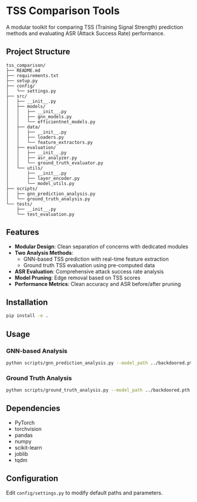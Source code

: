 # TSS Comparison Tools

A modular toolkit for comparing TSS (Training Signal Strength) prediction methods and evaluating ASR (Attack Success Rate) performance.

## Project Structure

```
tss_comparison/
├── README.md
├── requirements.txt
├── setup.py
├── config/
│   └── settings.py
├── src/
│   ├── __init__.py
│   ├── models/
│   │   ├── __init__.py
│   │   ├── gnn_models.py
│   │   └── efficientnet_models.py
│   ├── data/
│   │   ├── __init__.py
│   │   ├── loaders.py
│   │   └── feature_extractors.py
│   ├── evaluation/
│   │   ├── __init__.py
│   │   ├── asr_analyzer.py
│   │   └── ground_truth_evaluator.py
│   └── utils/
│       ├── __init__.py
│       ├── layer_encoder.py
│       └── model_utils.py
├── scripts/
│   ├── gnn_prediction_analysis.py
│   └── ground_truth_analysis.py
└── tests/
    ├── __init__.py
    └── test_evaluation.py
```

## Features

- **Modular Design**: Clean separation of concerns with dedicated modules
- **Two Analysis Methods**:
  - GNN-based TSS prediction with real-time feature extraction
  - Ground truth TSS evaluation using pre-computed data
- **ASR Evaluation**: Comprehensive attack success rate analysis
- **Model Pruning**: Edge removal based on TSS scores
- **Performance Metrics**: Clean accuracy and ASR before/after pruning

## Installation

```bash
pip install -e .
```

## Usage

### GNN-based Analysis
```bash
python scripts/gnn_prediction_analysis.py --model_path ../backdoored.pth --gnn_path ../gnn_shortcut_aware_model.pth
```

### Ground Truth Analysis
```bash
python scripts/ground_truth_analysis.py --model_path ../backdoored.pth --tss_data ../Efficient\ Net\ TSS\ backdoored.csv
```

## Dependencies

- PyTorch
- torchvision
- pandas
- numpy
- scikit-learn
- joblib
- tqdm

## Configuration

Edit `config/settings.py` to modify default paths and parameters.





